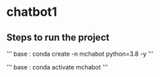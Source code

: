 # chatbot1


## Steps to run the project
''' base :
conda create -n mchabot python=3.8 -y 
'''

''' base :
conda activate mchabot
'''

